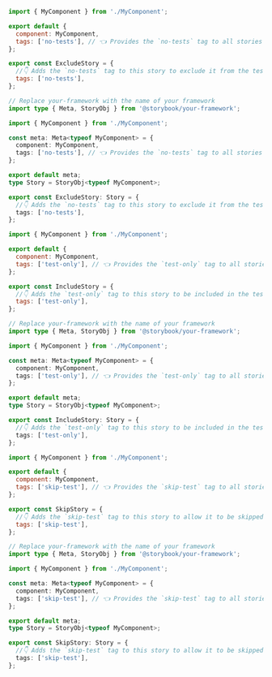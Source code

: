 ```js filename="MyComponent.stories.js|jsx" renderer="common" language="js" tabTitle="story"
import { MyComponent } from './MyComponent';

export default {
  component: MyComponent,
  tags: ['no-tests'], // 👈 Provides the `no-tests` tag to all stories in this file
};

export const ExcludeStory = {
  //👇 Adds the `no-tests` tag to this story to exclude it from the tests when enabled in the test-runner configuration
  tags: ['no-tests'],
};
```

```ts filename="MyComponent.stories.ts|tsx" renderer="common" language="ts" tabTitle="story"
// Replace your-framework with the name of your framework
import type { Meta, StoryObj } from '@storybook/your-framework';

import { MyComponent } from './MyComponent';

const meta: Meta<typeof MyComponent> = {
  component: MyComponent,
  tags: ['no-tests'], // 👈 Provides the `no-tests` tag to all stories in this file
};

export default meta;
type Story = StoryObj<typeof MyComponent>;

export const ExcludeStory: Story = {
  //👇 Adds the `no-tests` tag to this story to exclude it from the tests when enabled in the test-runner configuration
  tags: ['no-tests'],
};
```

```js filename="MyComponent.stories.js|jsx" renderer="common" language="js" tabTitle="story"
import { MyComponent } from './MyComponent';

export default {
  component: MyComponent,
  tags: ['test-only'], // 👈 Provides the `test-only` tag to all stories in this file
};

export const IncludeStory = {
  //👇 Adds the `test-only` tag to this story to be included in the tests when enabled in the test-runner configuration
  tags: ['test-only'],
};
```

```ts filename="MyComponent.stories.ts|tsx" renderer="common" language="ts" tabTitle="story"
// Replace your-framework with the name of your framework
import type { Meta, StoryObj } from '@storybook/your-framework';

import { MyComponent } from './MyComponent';

const meta: Meta<typeof MyComponent> = {
  component: MyComponent,
  tags: ['test-only'], // 👈 Provides the `test-only` tag to all stories in this file
};

export default meta;
type Story = StoryObj<typeof MyComponent>;

export const IncludeStory: Story = {
  //👇 Adds the `test-only` tag to this story to be included in the tests when enabled in the test-runner configuration
  tags: ['test-only'],
};
```

```js filename="MyComponent.stories.js|jsx" renderer="common" language="js" tabTitle="story"
import { MyComponent } from './MyComponent';

export default {
  component: MyComponent,
  tags: ['skip-test'], // 👈 Provides the `skip-test` tag to all stories in this file
};

export const SkipStory = {
  //👇 Adds the `skip-test` tag to this story to allow it to be skipped in the tests when enabled in the test-runner configuration
  tags: ['skip-test'],
};
```

```ts filename="MyComponent.stories.ts|tsx" renderer="common" language="ts" tabTitle="story"
// Replace your-framework with the name of your framework
import type { Meta, StoryObj } from '@storybook/your-framework';

import { MyComponent } from './MyComponent';

const meta: Meta<typeof MyComponent> = {
  component: MyComponent,
  tags: ['skip-test'], // 👈 Provides the `skip-test` tag to all stories in this file
};

export default meta;
type Story = StoryObj<typeof MyComponent>;

export const SkipStory: Story = {
  //👇 Adds the `skip-test` tag to this story to allow it to be skipped in the tests when enabled in the test-runner configuration
  tags: ['skip-test'],
};
```

